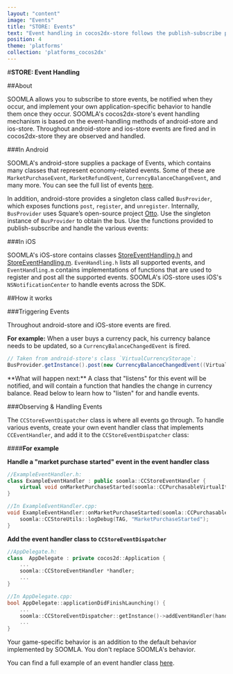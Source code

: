 ```yaml
---
layout: "content"
image: "Events"
title: "STORE: Events"
text: "Event handling in cocos2dx-store follows the publish-subscribe pattern."
position: 4
theme: 'platforms'
collection: 'platforms_cocos2dx'
---
```


#**STORE: Event Handling**

##About

SOOMLA allows you to subscribe to store events, be notified when they occur, and implement your own application-specific behavior to handle them once they occur. SOOMLA's cocos2dx-store's event handling mechanism is based on the event-handling methods of android-store and ios-store. Throughout android-store and ios-store events are fired and in cocos2dx-store they are observed and handled.

###In Android

SOOMLA's android-store supplies a package of Events, which contains many classes that represent economy-related events. Some of these are `MarketPurchaseEvent`, `MarketRefundEvent`, `CurrencyBalanceChangeEvent`, and many more. You can see the full list of events [here](https://github.com/soomla/android-store/tree/master/SoomlaAndroidStore/src/com/soomla/store/events).

In addition, android-store provides a singleton class called `BusProvider`, which exposes functions `post`, `register`, and `unregister`. Internally, `BusProvider` uses Square’s open-source project [Otto](http://square.github.io/otto/). Use the singleton instance of `BusProvider` to obtain the bus. Use the functions provided to publish-subscribe and handle the various events:

###In iOS

SOOMLA's iOS-store contains classes [StoreEventHandling.h](https://github.com/soomla/ios-store/blob/master/SoomlaiOSStore/StoreEventHandling.h) and [StoreEventHandling.m](https://github.com/soomla/ios-store/blob/master/SoomlaiOSStore/StoreEventHandling.m). `EvenHandling.h` lists all supported events, and `EventHandling.m` contains implementations of functions that are used to register and post all the supported events. SOOMLA's iOS-store uses iOS's `NSNotificationCenter` to handle events across the SDK.

##How it works

###Triggering Events

Throughout android-store and iOS-store events are fired.

**For example:** When a user buys a currency pack, his currency balance needs to be updated, so a `CurrencyBalanceChangedEvent` is fired.

``` cs
// Taken from android-store's class `VirtualCurrencyStorage`:
BusProvider.getInstance().post(new CurrencyBalanceChangedEvent((VirtualCurrency)item, balance, amountAdded));
```

<div class="info-box">**What will happen next:** A class that "listens" for this event will be notified, and will contain a function that handles the change in currency balance. Read below to learn how to "listen" for and handle events.</div>

###Observing & Handling Events

The `CCStoreEventDispatcher` class is where all events go through. To handle various events, create your own event handler class that implements `CCEventHandler`, and add it to the `CCStoreEventDispatcher` class:

####**For example**


**Handle a "market purchase started" event in the event handler class**
``` cpp
//ExampleEventHandler.h:
class ExampleEventHandler : public soomla::CCStoreEventHandler {
    virtual void onMarketPurchaseStarted(soomla::CCPurchasableVirtualItem *purchasableVirtualItem);
}

//In ExampleEventHandler.cpp:
void ExampleEventHandler::onMarketPurchaseStarted(soomla::CCPurchasableVirtualItem *purchasableVirtualItem) {
    soomla::CCStoreUtils::logDebug(TAG, "MarketPurchaseStarted");
}
```

**Add the event handler class to `CCStoreEventDispatcher`**
``` cpp
//AppDelegate.h:
class  AppDelegate : private cocos2d::Application {
    ...
    soomla::CCStoreEventHandler *handler;
    ...
}

//In AppDelegate.cpp:
bool AppDelegate::applicationDidFinishLaunching() {
    ...
    soomla::CCStoreEventDispatcher::getInstance()->addEventHandler(handler);
    ...
}
```

<div class="info-box">Your game-specific behavior is an addition to the default behavior implemented by SOOMLA. You don't replace SOOMLA's behavior.</div>

You can find a full example of an event handler class [here](https://github.com/soomla/cocos2dx-store-example/blob/master/Classes/ExampleEventHandler.h).

